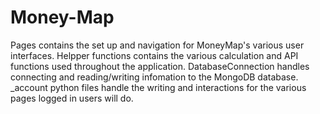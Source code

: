 # Money-Map
Pages contains the set up and navigation for MoneyMap's various user interfaces. 
Helpper functions contains the various calculation and API functions used throughout the application.
DatabaseConnection handles connecting and reading/writing infomation to the MongoDB database.
_account python files handle the writing and interactions for the various pages logged in users will do.  
